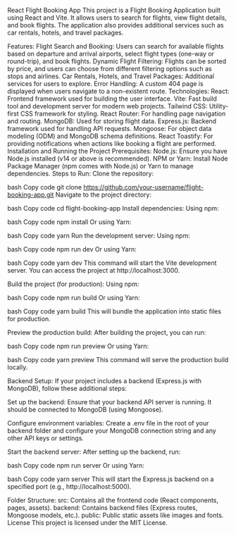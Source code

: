 React Flight Booking App
This project is a Flight Booking Application built using React and Vite. It allows users to search for flights, view flight details, and book flights. The application also provides additional services such as car rentals, hotels, and travel packages.

Features:
Flight Search and Booking: Users can search for available flights based on departure and arrival airports, select flight types (one-way or round-trip), and book flights.
Dynamic Flight Filtering: Flights can be sorted by price, and users can choose from different filtering options such as stops and airlines.
Car Rentals, Hotels, and Travel Packages: Additional services for users to explore.
Error Handling: A custom 404 page is displayed when users navigate to a non-existent route.
Technologies:
React: Frontend framework used for building the user interface.
Vite: Fast build tool and development server for modern web projects.
Tailwind CSS: Utility-first CSS framework for styling.
React Router: For handling page navigation and routing.
MongoDB: Used for storing flight data.
Express.js: Backend framework used for handling API requests.
Mongoose: For object data modeling (ODM) and MongoDB schema definitions.
React Toastify: For providing notifications when actions like booking a flight are performed.
Installation and Running the Project
Prerequisites:
Node.js: Ensure you have Node.js installed (v14 or above is recommended).
NPM or Yarn: Install Node Package Manager (npm comes with Node.js) or Yarn to manage dependencies.
Steps to Run:
Clone the repository:

bash
Copy code
git clone https://github.com/your-username/flight-booking-app.git
Navigate to the project directory:

bash
Copy code
cd flight-booking-app
Install dependencies: Using npm:

bash
Copy code
npm install
Or using Yarn:

bash
Copy code
yarn
Run the development server: Using npm:

bash
Copy code
npm run dev
Or using Yarn:

bash
Copy code
yarn dev
This command will start the Vite development server. You can access the project at http://localhost:3000.

Build the project (for production): Using npm:

bash
Copy code
npm run build
Or using Yarn:

bash
Copy code
yarn build
This will bundle the application into static files for production.

Preview the production build: After building the project, you can run:

bash
Copy code
npm run preview
Or using Yarn:

bash
Copy code
yarn preview
This command will serve the production build locally.

Backend Setup:
If your project includes a backend (Express.js with MongoDB), follow these additional steps:

Set up the backend: Ensure that your backend API server is running. It should be connected to MongoDB (using Mongoose).

Configure environment variables: Create a .env file in the root of your backend folder and configure your MongoDB connection string and any other API keys or settings.

Start the backend server: After setting up the backend, run:

bash
Copy code
npm run server
Or using Yarn:

bash
Copy code
yarn server
This will start the Express.js backend on a specified port (e.g., http://localhost:5000).

Folder Structure:
src: Contains all the frontend code (React components, pages, assets).
backend: Contains backend files (Express routes, Mongoose models, etc.).
public: Public static assets like images and fonts.
License
This project is licensed under the MIT License.